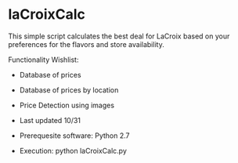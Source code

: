 # laCroixCalc
This simple script calculates the best deal for LaCroix based on your preferences for the flavors and store availability.

Functionality Wishlist:
* Database of prices
* Database of prices by location
* Price Detection using images

* Last updated 10/31
* Prerequesite software: Python 2.7
* Execution: python laCroixCalc.py


